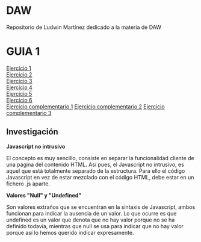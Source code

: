 # DAW
Repositorio de Ludwin Martínez dedicado a la materia de DAW

<h1>GUIA 1</h1>
<a href="https://ludwinm16.github.io/DAW/guia1/ejemplo1/presupuesto.html">Ejercicio 1</a><br>
<a href="https://ludwinm16.github.io/DAW/guia1/ejemplo2/tablamultiplicar.html">Ejercicio 2</a><br>
<a href="https://ludwinm16.github.io/DAW/guia1/ejemplo3/calculadora.html">Ejercicio 3</a><br>
<a href="https://ludwinm16.github.io/DAW/guia1/ejemplo4/calculoareas.html">Ejercicio 4</a><br>
<a href="https://ludwinm16.github.io/DAW/guia1/ejemplo5/diasmes.html">Ejercicio 5</a><br>
<a href="https://ludwinm16.github.io/DAW/guia1/ejemplo6/cuotacasa.html">Ejercicio 6</a><br>
<a href="https://ludwinm16.github.io/DAW/guia1/Complementarios/ejercicio1/maquetado.html">Ejercicio complementario 1</a>
<a href="https://ludwinm16.github.io/DAW/guia1/Complementarios/ejercicio1/conversor.html">Ejercicio complementario 2</a>
<a href="https://ludwinm16.github.io/DAW/guia1/Complementarios/ejercicio1/conversorGrados.html">Ejercicio complementario 3</a>

<h2>Investigación</h2>
<p><b>Javascript no intrusivo</b></p>
<p>El concepto es muy sencillo, consiste en separar la funcionalidad cliente de una página del contenido HTML. Así pues, el Javascript no intrusivo, es aquel que está totalmente separado de la estructura. Para ello el código Javascript en vez de estar mezclado con el código HTML, debe estar en un fichero .js aparte.</p>
<p><b>Valores "Null" y "Undefined"</b></p>
<p>Son valores extraños que se encuentran en la sintaxis de Javascript, ambos funcionan para indicar la ausencia de un valor.
Lo que ocurre es que undefined es un valor que denota que no hay valor porque no se ha definido todavía, mientras que null se usa para indicar que no hay valor porque así lo hemos querido indicar expresamente.
</p>
